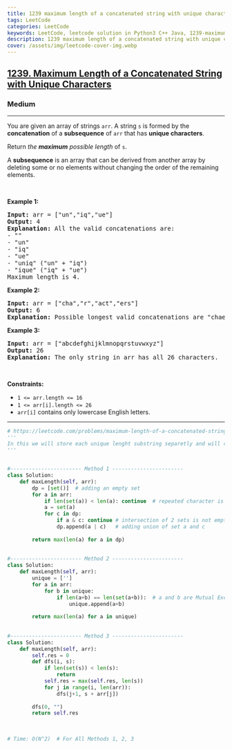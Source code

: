 ```yaml
---
title: 1239 maximum length of a concatenated string with unique characters
tags: LeetCode
categories: LeetCode
keywords: LeetCode, leetcode solution in Python3 C++ Java, 1239-maximum-length-of-a-concatenated-string-with-unique-characters solution
description: 1239 maximum length of a concatenated string with unique characters LeetCode Solution Explained
cover: /assets/img/leetcode-cover-img.webp
---
```



<h2><a href="https://leetcode.com/problems/maximum-length-of-a-concatenated-string-with-unique-characters/">1239. Maximum Length of a Concatenated String with Unique Characters</a></h2><h3>Medium</h3><hr><div><p>You are given an array of strings <code>arr</code>. A string <code>s</code> is formed by the <strong>concatenation</strong> of a <strong>subsequence</strong> of <code>arr</code> that has <strong>unique characters</strong>.</p>

<p>Return <em>the <strong>maximum</strong> possible length</em> of <code>s</code>.</p>

<p>A <strong>subsequence</strong> is an array that can be derived from another array by deleting some or no elements without changing the order of the remaining elements.</p>

<p>&nbsp;</p>
<p><strong class="example">Example 1:</strong></p>

<pre><strong>Input:</strong> arr = ["un","iq","ue"]
<strong>Output:</strong> 4
<strong>Explanation:</strong> All the valid concatenations are:
- ""
- "un"
- "iq"
- "ue"
- "uniq" ("un" + "iq")
- "ique" ("iq" + "ue")
Maximum length is 4.
</pre>

<p><strong class="example">Example 2:</strong></p>

<pre><strong>Input:</strong> arr = ["cha","r","act","ers"]
<strong>Output:</strong> 6
<strong>Explanation:</strong> Possible longest valid concatenations are "chaers" ("cha" + "ers") and "acters" ("act" + "ers").
</pre>

<p><strong class="example">Example 3:</strong></p>

<pre><strong>Input:</strong> arr = ["abcdefghijklmnopqrstuvwxyz"]
<strong>Output:</strong> 26
<strong>Explanation:</strong> The only string in arr has all 26 characters.
</pre>

<p>&nbsp;</p>
<p><strong>Constraints:</strong></p>

<ul>
	<li><code>1 &lt;= arr.length &lt;= 16</code></li>
	<li><code>1 &lt;= arr[i].length &lt;= 26</code></li>
	<li><code>arr[i]</code> contains only lowercase English letters.</li>
</ul>
</div>

---




```python
# https://leetcode.com/problems/maximum-length-of-a-concatenated-string-with-unique-characters/
'''
In this we will store each unique lenght substring separetly and will compare with all the possible permutation.
'''


#----------------------- Method 1 -----------------------
class Solution:
    def maxLength(self, arr):
        dp = [set()]  # adding an empty set
        for a in arr:
            if len(set(a)) < len(a): continue  # repeated character is string
            a = set(a)
            for c in dp:
                if a & c: continue # intersection of 2 sets is not empty 
                dp.append(a | c)   # adding union of set a and c
        
        return max(len(a) for a in dp)
    
    
#----------------------- Method 2 -----------------------
class Solution:
    def maxLength(self, arr):
        unique = ['']
        for a in arr:
            for b in unique:
                if len(a+b) == len(set(a+b)):  # a and b are Mutual Exclusivity
                    unique.append(a+b)
        
        return max(len(a) for a in unique)
    
    
#----------------------- Method 3 -----------------------
class Solution:
    def maxLength(self, arr):
        self.res = 0
        def dfs(i, s):
            if len(set(s)) < len(s): 
                return
            self.res = max(self.res, len(s))
            for j in range(i, len(arr)):
                dfs(j+1, s + arr[j])
        
        dfs(0, "")
        return self.res
            
        
        
# Time: O(N^2)  # For All Methods 1, 2, 3
```
